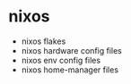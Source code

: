 # nixos
- nixos flakes 
- nixos hardware config files
- nixos env config files
- nixos home-manager files
